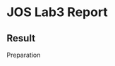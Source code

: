 JOS Lab3 Report
====================================
Result
----------------------------

Preparation
